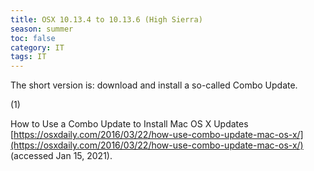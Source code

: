 ```yaml
---
title: OSX 10.13.4 to 10.13.6 (High Sierra)
season: summer
toc: false
category: IT
tags: IT
---
```


The short version is: download and install a so-called Combo Update.


(1)

How to Use a Combo Update to Install Mac OS X Updates [https://osxdaily.com/2016/03/22/how-use-combo-update-mac-os-x/](https://osxdaily.com/2016/03/22/how-use-combo-update-mac-os-x/) (accessed Jan 15, 2021).